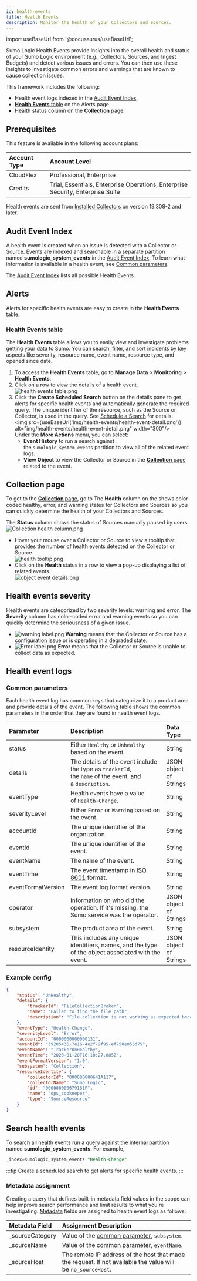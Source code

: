 ```yaml
---
id: health-events
title: Health Events
description: Monitor the health of your Collectors and Sources.
---
```


import useBaseUrl from '@docusaurus/useBaseUrl';

Sumo Logic Health Events provide insights into the overall health and status of your Sumo Logic environment (e.g., Collectors, Sources, and Ingest Budgets) and detect various issues and errors. You can then use these insights to investigate common errors and warnings that are known to cause collection issues.

This framework includes the following:

* Health event logs indexed in the [Audit Event Index](#audit-event-index).
* [**Health Events** table](#health-events-table) on the Alerts page.
* Health status column on the [**Collection** page](#collection-page).

## Prerequisites

This feature is available in the following account plans:

| Account Type | Account Level |
|:-------------|:-------------|
| CloudFlex | Professional, Enterprise |
| Credits | Trial, Essentials, Enterprise Operations, Enterprise Security, Enterprise Suite |

Health events are sent from [Installed Collectors](/docs/send-data/installed-collectors) on version 19.308-2 and later.

## Audit Event Index

A health event is created when an issue is detected with a Collector or Source. Events are indexed and searchable in a separate partition named **sumologic_system_events** in the [Audit Event Index](/docs/manage/security/audit-indexes/audit-event-index.md). To learn what information is available in a health event, see [Common parameters](#common-parameters).

The [Audit Event Index](/docs/manage/security/audit-indexes/audit-event-index.md) lists all possible Health Events.

## Alerts

Alerts for specific health events are easy to create in the **Health Events** table.

### Health Events table

The **Health Events** table allows you to easily view and investigate problems getting your data to Sumo. You can search, filter, and sort incidents by key aspects like severity, resource name, event name, resource type, and opened since date.

1. To access the **Health Events** table, go to **Manage Data** > **Monitoring** > **Health Events**.
1. Click on a row to view the details of a health event.<br/>![health events table.png](/img/health-events/health-events-table.png)
1. Click the **Create Scheduled Search** button on the details pane to get alerts for specific health events and automatically generate the required query. The unique identifier of the resource, such as the Source or Collector, is used in the query. See [Schedule a Search](../alerts/scheduled-searches/schedule-search.md) for details.<br/>  <img src={useBaseUrl('img/health-events/health-event-detail.png')} alt="img/health-events/health-event-detail.png" width="300"/><br/>
   Under the **More Actions** menu, you can select:
    * **Event History** to run a search against the `sumologic_system_events` partition to view all of the related event logs.
    * **View Object** to view the Collector or Source in the [**Collection** page](#collection-page) related to the event.


## Collection page

To get to the [**Collection** page](/docs/send-data/collection), go to The **Health** column on the  shows color-coded healthy, error, and warning states for Collectors and Sources so you can quickly determine the health of your Collectors and Sources.

The **Status** column shows the status of Sources manually paused by users.<br/>![Collection health column.png](/img/health-events/Collection-health-column.png)
* Hover your mouse over a Collector or Source to view a tooltip that provides the number of health events detected on the Collector or Source.<br/>![health tooltip.png](/img/health-events/health_tooltip.png)
* Click on the **Health** status in a row to view a pop-up displaying a list of related events.<br/>![object event details.png](/img/health-events/object_event_details.png)


## Health events severity

Health events are categorized by two severity levels: warning and error. The **Severity** column has color-coded error and warning events so you can quickly determine the seriousness of a given issue.

* ![warning label.png](/img/health-events/warning-label.png) **Warning** means that the Collector or Source has a configuration issue or is operating in a degraded state.
* ![Error label.png](/img/health-events/Error-label.png) **Error** means that the Collector or Source is unable to collect data as expected.

## Health event logs

### Common parameters

Each health event log has common keys that categorize it to a product
area and provide details of the event. The following table shows the
common parameters in the order that they are found in health event logs.

| Parameter | Description | Data Type |
|:--|:--|:--|
| status | Either `Healthy` or `Unhealthy` based on the event. | String |
| details | The details of the event include the type as `trackerId`, the `name` of the event, and a `description`. | JSON object of Strings |
| eventType | Health events have a value of `Health-Change`. | String |
| severityLevel | Either `Error` or `Warning` based on the event. | String |
| accountId | The unique identifier of the organization. | String |
| eventId | The unique identifier of the event. | String |
| eventName | The name of the event. | String |
| eventTime | The event timestamp in [ISO 8601](https://en.wikipedia.org/wiki/ISO_8601) format. | String |
| eventFormatVersion | The event log format version. | String |
| operator | Information on who did the operation. If it's missing, the Sumo service was the operator. | JSON object of Strings |
| subsystem | The product area of the event. | String |
| resourceIdentity | This includes any unique identifiers, names, and the type of the object associated with the event. | JSON object of Strings |

### Example config

```json
{
    "status": "UnHealthy",
    "details": {
        "trackerId": "FileCollectionBroken",
        "name": "Failed to find the file path",
        "description": "File collection is not working as expected because of invalid path."
    },
    "eventType": "Health-Change",
    "severityLevel": "Error",
    "accountId": "0000000000000131",
    "eventId": "39205436-7e16-4e2f-9f95-ef750e055d79",
    "eventName": "TrackerUnHealthy",
    "eventTime": "2020-01-20T16:10:27.085Z",
    "eventFormatVersion": "1.0",
    "subsystem": "Collection",
    "resourceIdentity": {
        "collectorId": "000000000641A117",
        "collectorName": "Sumo Logic",
        "id": "000000000679181F",
        "name": "ops_zookeeper",
        "type": "SourceResource"
    }
}
```


## Search health events

To search all health events run a query against the internal partition
named **sumologic_system_events**. For example,  

```sql
_index=sumologic_system_events "Health-Change"
```

:::tip
Create a scheduled search to get alerts for specific health events.
:::

### Metadata assignment

Creating a query that defines built-in metadata field values in the scope can help improve search performance and limit results to what you're investigating. [Metadata](../search/get-started-with-search/search-basics/built-in-metadata.md) fields are assigned to health event logs as follows:

| **Metadata Field** | **Assignment Description** |
|:--|:--|
| _sourceCategory | Value of the [common parameter](#common-parameters), `subsystem`. |
| _sourceName | Value of the [common parameter](#common-parameters), `eventName`. |
| _sourceHost | The remote IP address of the host that made the request. If not available the value will be `no_sourceHost`. |
